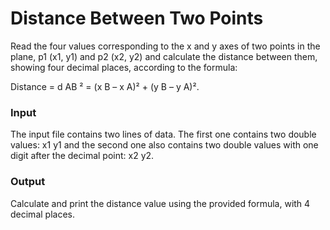 # Distance Between Two Points

Read the four values corresponding to the x and y axes of two points in the plane, p1 (x1, y1) and p2 (x2, y2) and calculate the distance between them, showing four decimal places, according to the formula:

Distance = d AB ² = (x B – x A)² + (y B – y A)².

### Input
The input file contains two lines of data. The first one contains two double values: x1 y1 and the second one also contains two double values with one digit after the decimal point: x2 y2.

### Output
Calculate and print the distance value using the provided formula, with 4 decimal places.
